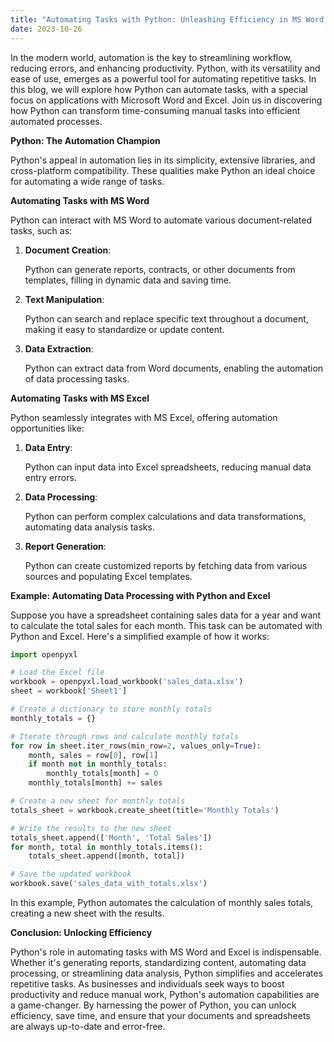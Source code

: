 ```yaml
---
title: "Automating Tasks with Python: Unleashing Efficiency in MS Word and Excel"
date: 2023-10-26
---
```


In the modern world, automation is the key to streamlining workflow, reducing errors, and enhancing productivity. Python, with its versatility and ease of use, emerges as a powerful tool for automating repetitive tasks. In this blog, we will explore how Python can automate tasks, with a special focus on applications with Microsoft Word and Excel. Join us in discovering how Python can transform time-consuming manual tasks into efficient automated processes.

**Python: The Automation Champion**

Python's appeal in automation lies in its simplicity, extensive libraries, and cross-platform compatibility. These qualities make Python an ideal choice for automating a wide range of tasks.

**Automating Tasks with MS Word**

Python can interact with MS Word to automate various document-related tasks, such as:

1. **Document Creation**:

   Python can generate reports, contracts, or other documents from templates, filling in dynamic data and saving time.

2. **Text Manipulation**:

   Python can search and replace specific text throughout a document, making it easy to standardize or update content.

3. **Data Extraction**:

   Python can extract data from Word documents, enabling the automation of data processing tasks.

**Automating Tasks with MS Excel**

Python seamlessly integrates with MS Excel, offering automation opportunities like:

1. **Data Entry**:

   Python can input data into Excel spreadsheets, reducing manual data entry errors.

2. **Data Processing**:

   Python can perform complex calculations and data transformations, automating data analysis tasks.

3. **Report Generation**:

   Python can create customized reports by fetching data from various sources and populating Excel templates.

**Example: Automating Data Processing with Python and Excel**

Suppose you have a spreadsheet containing sales data for a year and want to calculate the total sales for each month. This task can be automated with Python and Excel. Here's a simplified example of how it works:

```python
import openpyxl

# Load the Excel file
workbook = openpyxl.load_workbook('sales_data.xlsx')
sheet = workbook['Sheet1']

# Create a dictionary to store monthly totals
monthly_totals = {}

# Iterate through rows and calculate monthly totals
for row in sheet.iter_rows(min_row=2, values_only=True):
    month, sales = row[0], row[1]
    if month not in monthly_totals:
        monthly_totals[month] = 0
    monthly_totals[month] += sales

# Create a new sheet for monthly totals
totals_sheet = workbook.create_sheet(title='Monthly Totals')

# Write the results to the new sheet
totals_sheet.append(['Month', 'Total Sales'])
for month, total in monthly_totals.items():
    totals_sheet.append([month, total])

# Save the updated workbook
workbook.save('sales_data_with_totals.xlsx')
```

In this example, Python automates the calculation of monthly sales totals, creating a new sheet with the results.

**Conclusion: Unlocking Efficiency**

Python's role in automating tasks with MS Word and Excel is indispensable. Whether it's generating reports, standardizing content, automating data processing, or streamlining data analysis, Python simplifies and accelerates repetitive tasks. As businesses and individuals seek ways to boost productivity and reduce manual work, Python's automation capabilities are a game-changer. By harnessing the power of Python, you can unlock efficiency, save time, and ensure that your documents and spreadsheets are always up-to-date and error-free.